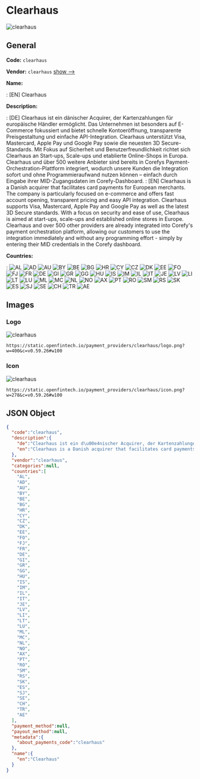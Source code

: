 
# Clearhaus 
![clearhaus](https://static.openfintech.io/payment_providers/clearhaus/logo.png?w=400&c=v0.59.26#w100)  

## General 
 
**Code:** `clearhaus` 
 
**Vendor:** `clearhaus` [show -->](/vendors/clearhaus/) 
 
**Name:** 
 
:	[EN] Clearhaus 
 
**Description:** 
 
: [DE] Clearhaus ist ein dänischer Acquirer, der Kartenzahlungen für europäische Händler ermöglicht. Das Unternehmen ist besonders auf E-Commerce fokussiert und bietet schnelle Kontoeröffnung, transparente Preisgestaltung und einfache API-Integration. Clearhaus unterstützt Visa, Mastercard, Apple Pay und Google Pay sowie die neuesten 3D Secure-Standards. Mit Fokus auf Sicherheit und Benutzerfreundlichkeit richtet sich Clearhaus an Start-ups, Scale-ups und etablierte Online-Shops in Europa. Clearhaus und über 500 weitere Anbieter sind bereits in Corefys Payment-Orchestration-Plattform integriert, wodurch unsere Kunden die Integration sofort und ohne Programmieraufwand nutzen können – einfach durch Eingabe ihrer MID-Zugangsdaten im Corefy-Dashboard. 
: [EN] Clearhaus is a Danish acquirer that facilitates card payments for European merchants. The company is particularly focused on e-commerce and offers fast account opening, transparent pricing and easy API integration. Clearhaus supports Visa, Mastercard, Apple Pay and Google Pay as well as the latest 3D Secure standards. With a focus on security and ease of use, Clearhaus is aimed at start-ups, scale-ups and established online stores in Europe. Clearhaus and over 500 other providers are already integrated into Corefy's payment orchestration platform, allowing our customers to use the integration immediately and without any programming effort - simply by entering their MID credentials in the Corefy dashboard. 
 
 
**Countries:** 
 
:	![AL](https://cdnjs.cloudflare.com/ajax/libs/flag-icon-css/3.3.0/flags/4x3/al.svg#w24) 	![AD](https://cdnjs.cloudflare.com/ajax/libs/flag-icon-css/3.3.0/flags/4x3/ad.svg#w24) 	![AU](https://cdnjs.cloudflare.com/ajax/libs/flag-icon-css/3.3.0/flags/4x3/au.svg#w24) 	![BY](https://cdnjs.cloudflare.com/ajax/libs/flag-icon-css/3.3.0/flags/4x3/by.svg#w24) 	![BE](https://cdnjs.cloudflare.com/ajax/libs/flag-icon-css/3.3.0/flags/4x3/be.svg#w24) 	![BG](https://cdnjs.cloudflare.com/ajax/libs/flag-icon-css/3.3.0/flags/4x3/bg.svg#w24) 	![HR](https://cdnjs.cloudflare.com/ajax/libs/flag-icon-css/3.3.0/flags/4x3/hr.svg#w24) 	![CY](https://cdnjs.cloudflare.com/ajax/libs/flag-icon-css/3.3.0/flags/4x3/cy.svg#w24) 	![CZ](https://cdnjs.cloudflare.com/ajax/libs/flag-icon-css/3.3.0/flags/4x3/cz.svg#w24) 	![DK](https://cdnjs.cloudflare.com/ajax/libs/flag-icon-css/3.3.0/flags/4x3/dk.svg#w24) 	![EE](https://cdnjs.cloudflare.com/ajax/libs/flag-icon-css/3.3.0/flags/4x3/ee.svg#w24) 	![FO](https://cdnjs.cloudflare.com/ajax/libs/flag-icon-css/3.3.0/flags/4x3/fo.svg#w24) 	![FJ](https://cdnjs.cloudflare.com/ajax/libs/flag-icon-css/3.3.0/flags/4x3/fj.svg#w24) 	![FR](https://cdnjs.cloudflare.com/ajax/libs/flag-icon-css/3.3.0/flags/4x3/fr.svg#w24) 	![DE](https://cdnjs.cloudflare.com/ajax/libs/flag-icon-css/3.3.0/flags/4x3/de.svg#w24) 	![GI](https://cdnjs.cloudflare.com/ajax/libs/flag-icon-css/3.3.0/flags/4x3/gi.svg#w24) 	![GR](https://cdnjs.cloudflare.com/ajax/libs/flag-icon-css/3.3.0/flags/4x3/gr.svg#w24) 	![GG](https://cdnjs.cloudflare.com/ajax/libs/flag-icon-css/3.3.0/flags/4x3/gg.svg#w24) 	![HU](https://cdnjs.cloudflare.com/ajax/libs/flag-icon-css/3.3.0/flags/4x3/hu.svg#w24) 	![IS](https://cdnjs.cloudflare.com/ajax/libs/flag-icon-css/3.3.0/flags/4x3/is.svg#w24) 	![IM](https://cdnjs.cloudflare.com/ajax/libs/flag-icon-css/3.3.0/flags/4x3/im.svg#w24) 	![IL](https://cdnjs.cloudflare.com/ajax/libs/flag-icon-css/3.3.0/flags/4x3/il.svg#w24) 	![IT](https://cdnjs.cloudflare.com/ajax/libs/flag-icon-css/3.3.0/flags/4x3/it.svg#w24) 	![JE](https://cdnjs.cloudflare.com/ajax/libs/flag-icon-css/3.3.0/flags/4x3/je.svg#w24) 	![LV](https://cdnjs.cloudflare.com/ajax/libs/flag-icon-css/3.3.0/flags/4x3/lv.svg#w24) 	![LI](https://cdnjs.cloudflare.com/ajax/libs/flag-icon-css/3.3.0/flags/4x3/li.svg#w24) 	![LT](https://cdnjs.cloudflare.com/ajax/libs/flag-icon-css/3.3.0/flags/4x3/lt.svg#w24) 	![LU](https://cdnjs.cloudflare.com/ajax/libs/flag-icon-css/3.3.0/flags/4x3/lu.svg#w24) 	![ML](https://cdnjs.cloudflare.com/ajax/libs/flag-icon-css/3.3.0/flags/4x3/ml.svg#w24) 	![MC](https://cdnjs.cloudflare.com/ajax/libs/flag-icon-css/3.3.0/flags/4x3/mc.svg#w24) 	![NL](https://cdnjs.cloudflare.com/ajax/libs/flag-icon-css/3.3.0/flags/4x3/nl.svg#w24) 	![NO](https://cdnjs.cloudflare.com/ajax/libs/flag-icon-css/3.3.0/flags/4x3/no.svg#w24) 	![AX](https://cdnjs.cloudflare.com/ajax/libs/flag-icon-css/3.3.0/flags/4x3/ax.svg#w24) 	![PT](https://cdnjs.cloudflare.com/ajax/libs/flag-icon-css/3.3.0/flags/4x3/pt.svg#w24) 	![RO](https://cdnjs.cloudflare.com/ajax/libs/flag-icon-css/3.3.0/flags/4x3/ro.svg#w24) 	![SM](https://cdnjs.cloudflare.com/ajax/libs/flag-icon-css/3.3.0/flags/4x3/sm.svg#w24) 	![RS](https://cdnjs.cloudflare.com/ajax/libs/flag-icon-css/3.3.0/flags/4x3/rs.svg#w24) 	![SK](https://cdnjs.cloudflare.com/ajax/libs/flag-icon-css/3.3.0/flags/4x3/sk.svg#w24) 	![ES](https://cdnjs.cloudflare.com/ajax/libs/flag-icon-css/3.3.0/flags/4x3/es.svg#w24) 	![SJ](https://cdnjs.cloudflare.com/ajax/libs/flag-icon-css/3.3.0/flags/4x3/sj.svg#w24) 	![SE](https://cdnjs.cloudflare.com/ajax/libs/flag-icon-css/3.3.0/flags/4x3/se.svg#w24) 	![CH](https://cdnjs.cloudflare.com/ajax/libs/flag-icon-css/3.3.0/flags/4x3/ch.svg#w24) 	![TR](https://cdnjs.cloudflare.com/ajax/libs/flag-icon-css/3.3.0/flags/4x3/tr.svg#w24) 	![AE](https://cdnjs.cloudflare.com/ajax/libs/flag-icon-css/3.3.0/flags/4x3/ae.svg#w24)  

## Images 

### Logo 
 
![clearhaus](https://static.openfintech.io/payment_providers/clearhaus/logo.png?w=400&c=v0.59.26#w100)  

```
https://static.openfintech.io/payment_providers/clearhaus/logo.png?w=400&c=v0.59.26#w100
```  

### Icon 
 
![clearhaus](https://static.openfintech.io/payment_providers/clearhaus/icon.png?w=278&c=v0.59.26#w100)  

```
https://static.openfintech.io/payment_providers/clearhaus/icon.png?w=278&c=v0.59.26#w100
```  

## JSON Object 

```json
{
  "code":"clearhaus",
  "description":{
    "de":"Clearhaus ist ein d\u00e4nischer Acquirer, der Kartenzahlungen f\u00fcr europ\u00e4ische H\u00e4ndler erm\u00f6glicht. Das Unternehmen ist besonders auf E-Commerce fokussiert und bietet schnelle Kontoer\u00f6ffnung, transparente Preisgestaltung und einfache API-Integration. Clearhaus unterst\u00fctzt Visa, Mastercard, Apple Pay und Google Pay sowie die neuesten 3D Secure-Standards. Mit Fokus auf Sicherheit und Benutzerfreundlichkeit richtet sich Clearhaus an Start-ups, Scale-ups und etablierte Online-Shops in Europa. Clearhaus und \u00fcber 500 weitere Anbieter sind bereits in Corefys Payment-Orchestration-Plattform integriert, wodurch unsere Kunden die Integration sofort und ohne Programmieraufwand nutzen k\u00f6nnen \u2013 einfach durch Eingabe ihrer MID-Zugangsdaten im Corefy-Dashboard.",
    "en":"Clearhaus is a Danish acquirer that facilitates card payments for European merchants. The company is particularly focused on e-commerce and offers fast account opening, transparent pricing and easy API integration. Clearhaus supports Visa, Mastercard, Apple Pay and Google Pay as well as the latest 3D Secure standards. With a focus on security and ease of use, Clearhaus is aimed at start-ups, scale-ups and established online stores in Europe. Clearhaus and over 500 other providers are already integrated into Corefy's payment orchestration platform, allowing our customers to use the integration immediately and without any programming effort - simply by entering their MID credentials in the Corefy dashboard."
  },
  "vendor":"clearhaus",
  "categories":null,
  "countries":[
    "AL",
    "AD",
    "AU",
    "BY",
    "BE",
    "BG",
    "HR",
    "CY",
    "CZ",
    "DK",
    "EE",
    "FO",
    "FJ",
    "FR",
    "DE",
    "GI",
    "GR",
    "GG",
    "HU",
    "IS",
    "IM",
    "IL",
    "IT",
    "JE",
    "LV",
    "LI",
    "LT",
    "LU",
    "ML",
    "MC",
    "NL",
    "NO",
    "AX",
    "PT",
    "RO",
    "SM",
    "RS",
    "SK",
    "ES",
    "SJ",
    "SE",
    "CH",
    "TR",
    "AE"
  ],
  "payment_method":null,
  "payout_method":null,
  "metadata":{
    "about_payments_code":"clearhaus"
  },
  "name":{
    "en":"Clearhaus"
  }
}
```  
